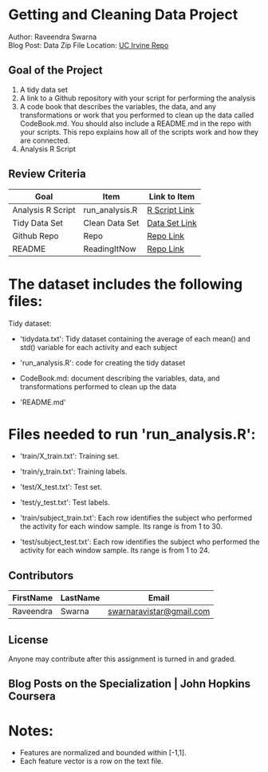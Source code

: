 # Getting and Cleaning Data Project
Author: Raveendra Swarna <br />
Blog Post: 
Data Zip File Location: [UC Irvine Repo](https://d396qusza40orc.cloudfront.net/getdata%2Fprojectfiles%2FUCI%20HAR%20Dataset.zip "Clicking will download the data")

## Goal of the Project
1. A tidy data set 
2. A link to a Github repository with your script for performing the analysis 
3. A code book that describes the variables, the data, and any transformations or work that you performed to clean up the data called CodeBook.md. You should also include a README.md in the repo with your scripts. This repo explains how all of the scripts work and how they are connected.
4. Analysis R Script

## Review Criteria

Goal | Item | Link to Item
--- | --- | ---
Analysis R Script |  run_analysis.R |  [R Script Link](https://github.com/swarnaravi/GettingCleaningDataCourseProject/run_analysis.R "run_analysis.R")
Tidy Data Set |  Clean Data Set |  [Data Set Link](https://github.com/swarnaravi/GettingCleaningDataCourseProject/blob/master/data/tidyData.txt "tidyData.txt")
Github Repo | Repo |  [Repo Link](https://github.com/swarnaravi/GettingCleaningDataCourseProject/tree/master/ "Click to go to Repo")
README | ReadingItNow |  [Repo Link](https://github.com/swarnaravi/GettingCleaningDataCourseProject/README.md "README.md")

The dataset includes the following files:
=========================================
Tidy dataset:

- 'tidydata.txt': Tidy dataset containing the average of each mean() and std() variable for each activity and each subject

- 'run_analysis.R': code for creating the tidy dataset

- CodeBook.md: document describing the variables, data, and transformations performed to clean up the data

- 'README.md'

Files needed to run 'run_analysis.R':
=========================================
- 'train/X_train.txt': Training set.

- 'train/y_train.txt': Training labels.

- 'test/X_test.txt': Test set.

- 'test/y_test.txt': Test labels.

- 'train/subject_train.txt': Each row identifies the subject who performed the activity for each window sample. Its range is from 1 to 30. 

- 'test/subject_test.txt': Each row identifies the subject who performed the activity for each window sample. Its range is from 1 to 24. 

## Contributors

FirstName | LastName | Email
--- | --- | ---
Raveendra |  Swarna |  <swarnaravistar@gmail.com>

## License

Anyone may contribute after this assignment is turned in and graded. 

## Blog Posts on the Specialization | John Hopkins Coursera

Notes: 
======
- Features are normalized and bounded within [-1,1].
- Each feature vector is a row on the text file.
